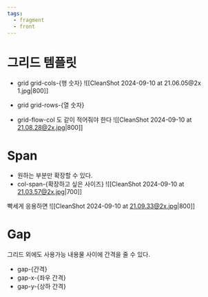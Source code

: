 ```yaml
---
tags:
  - fragment
  - front
---
```

# 그리드 템플릿
- grid grid-cols-{행 숫자}
![[CleanShot 2024-09-10 at 21.06.05@2x 1.jpg|800]]

- grid grid-rows-{열 숫자}
- grid-flow-col 도 같이 적어줘야 한다
![[CleanShot 2024-09-10 at 21.08.28@2x.jpg|800]]




# Span
- 원하는 부분만 확장할 수 있다.
- col-span-{확장하고 싶은 사이즈}
![[CleanShot 2024-09-10 at 21.03.57@2x.jpg|700]]



빡세게 응용하면
![[CleanShot 2024-09-10 at 21.09.33@2x.jpg|800]]

# Gap
그리드 외에도 사용가능
내용물 사이에 간격을 줄 수 있다.
- gap-{간격}
- gap-x-{좌우 간격}
- gap-y-{상하 간격}

  
